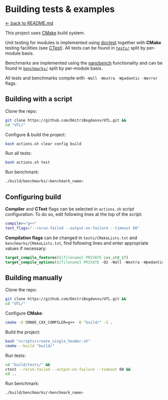 # Building tests & examples

[<- back to README.md](..)

This project uses [CMake](https://cmake.org) build system.

Unit testing for modules is implemented using [doctest](https://github.com/doctest/doctest) together with **CMake** testing facilities (see [CTest](https://cmake.org/cmake/help/latest/manual/ctest.1.html)). All tests can be found in [`tests/`](https://github.com/DmitriBogdanov/UTL/tree/master/tests) split by per-module basis.

Benchmarks are implemented using the [nanobench](https://github.com/martinus/nanobench) functionality and can be found in [`benchmarks/`](https://github.com/DmitriBogdanov/UTL/tree/master/benchmarks) split by per-module basis.

All tests and benchmarks compile with `-Wall -Wextra -Wpedantic -Werror` flags.

## Building with a script

Clone the repo:

```bash
git clone https://github.com/DmitriBogdanov/UTL.git &&
cd "UTL/"
```

Configure & build the project:

```bash
bash actions.sh clear config build
```

Run all tests:

```bash
bash actions.sh test
```

Run benchmark:

```bash
./build/benchmarks/<benchmark_name>
```

## Configuring build

**Compiler** and **CTest** flags can be selected in `actions.sh` script configuration. To do so, edit following lines at the top of the script:
```bash
compiler="g++"
test_flags="--rerun-failed --output-on-failure --timeout 60"
```

**Compilation flags** can be changed in `tests/CMakeLists.txt` and `benchmarks/CMakeLists.txt`, find following lines and enter appropriate values if necessary:

```cmake
target_compile_features(${filename} PRIVATE cxx_std_17)
target_compile_options(${filename} PRIVATE -O2 -Wall -Wextra -Wpedantic -Werror)
```

## Building manually

Clone the repo:

```bash
git clone https://github.com/DmitriBogdanov/UTL.git &&
cd "UTL/"
```

Configure **CMake**:

```bash
cmake -D CMAKE_CXX_COMPILER=g++ -B "build/" -S .
```

Build the project:

```bash
bash "scripts/create_single_header.sh"
cmake --build "build/"
```

Run tests:

```bash
cd "build/tests/" &&
ctest --rerun-failed --output-on-failure --timeout 60 &&
cd ..
```

Run benchmark:

```bash
./build/benchmarks/<benchmark_name>
```
